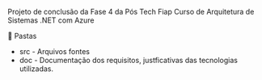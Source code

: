Projeto de conclusão da Fase 4 da Pós Tech Fiap Curso de Arquitetura de Sistemas .NET com Azure

:file_folder: Pastas
- src - Arquivos fontes
- doc - Documentação dos requisitos, justficativas das tecnologias utilizadas.
